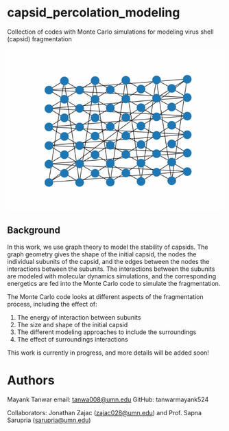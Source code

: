 # capsid_percolation_modeling
 Collection of codes with Monte Carlo simulations for modeling virus shell (capsid) fragmentation

![](https://github.com/tanwarmayank524/capsid_percolation_modeling/blob/main/mygif1.gif)

 ## Background
In this work, we use graph theory to model the stability of capsids. The graph geometry gives the shape of the initial capsid, the nodes the individual subunits of the capsid, and the edges between the nodes the interactions between the subunits.
The interactions between the subunits are modeled with molecular dynamics simulations, and the corresponding energetics are fed into the Monte Carlo code to simulate the fragmentation.

The Monte Carlo code looks at different aspects of the fragmentation process, including the effect of:
1. The energy of interaction between subunits
2. The size and shape of the initial capsid
3. The different modeling approaches to include the surroundings
4. The effect of surroundings interactions

This work is currently in progress, and more details will be added soon!

# Authors
Mayank Tanwar
email: tanwa008@umn.edu
GitHub: tanwarmayank524

Collaborators: Jonathan Zajac (zajac028@umn.edu) and Prof. Sapna Sarupria (sarupria@umn.edu)
